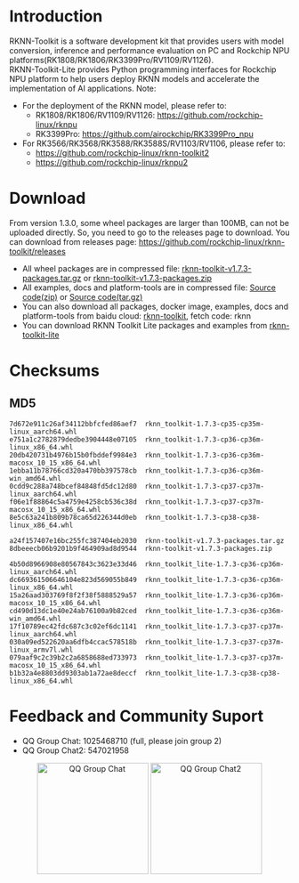 # Introduction
RKNN-Toolkit is a software development kit that provides users with model conversion, inference and performance evaluation on PC and Rockchip NPU platforms(RK1808/RK1806/RK3399Pro/RV1109/RV1126).  
RKNN-Toolkit-Lite provides Python programming interfaces for Rockchip NPU platform to help users deploy RKNN models and accelerate the implementation of AI applications.
Note:
- For the deployment of the RKNN model, please refer to:
  - RK1808/RK1806/RV1109/RV1126: https://github.com/rockchip-linux/rknpu
  - RK3399Pro: https://github.com/airockchip/RK3399Pro_npu
- For RK3566/RK3568/RK3588/RK3588S/RV1103/RV1106, please refer to:
  - https://github.com/rockchip-linux/rknn-toolkit2
  - https://github.com/rockchip-linux/rknpu2
# Download
From version 1.3.0, some wheel packages are larger than 100MB, can not be uploaded directly. So, you need to go to the releases page to download.
You can download from releases page: https://github.com/rockchip-linux/rknn-toolkit/releases
- All wheel packages are in compressed file: [rknn-toolkit-v1.7.3-packages.tar.gz](https://github.com/rockchip-linux/rknn-toolkit/releases/download/v1.7.3/rknn-toolkit-v1.7.3-packages.tar.gz "rknn-toolkit-v1.7.3-packages.tar.gz") or [rknn-toolkit-v1.7.3-packages.zip](https://github.com/rockchip-linux/rknn-toolkit/releases/download/v1.7.3/rknn-toolkit-v1.7.3-packages.zip "rknn-toolkit-v1.7.3-packages.zip ")
- All examples, docs and platform-tools are in compressed file: [Source code(zip)](https://github.com/rockchip-linux/rknn-toolkit/archive/v1.7.3.zip "Source code(zip)") or [Source code(tar.gz)](https://github.com/rockchip-linux/rknn-toolkit/archive/v1.7.3.tar.gz "Source code(tar.gz)")
- You can also download all packages, docker image, examples, docs and platform-tools from baidu cloud: [rknn-toolkit](https://eyun.baidu.com/s/3bqgIr0N "RKNN-Toolkit"), fetch code: rknn
- You can download RKNN Toolkit Lite packages and examples from [rknn-toolkit-lite](rknn-toolkit-lite)
# Checksums
## MD5
```
7d672e911c26af34112bbfcfed86aef7  rknn_toolkit-1.7.3-cp35-cp35m-linux_aarch64.whl
e751a1c2782879dedbe3904448e07105  rknn_toolkit-1.7.3-cp36-cp36m-linux_x86_64.whl
20db420731b4976b15b0fbddef9984e3  rknn_toolkit-1.7.3-cp36-cp36m-macosx_10_15_x86_64.whl
1ebba11b78766cd320a470bb397578cb  rknn_toolkit-1.7.3-cp36-cp36m-win_amd64.whl
0cdd9c288a748bcef84848fd5dc12d80  rknn_toolkit-1.7.3-cp37-cp37m-linux_aarch64.whl
f06e1f88864c5a4759e4258cb536c38d  rknn_toolkit-1.7.3-cp37-cp37m-macosx_10_15_x86_64.whl
8e5c63a241b809b78ca65d226344d0eb  rknn_toolkit-1.7.3-cp38-cp38-linux_x86_64.whl

a24f157407e16bc255fc387404eb2030  rknn-toolkit-v1.7.3-packages.tar.gz
8dbeeecb06b9201b9f464909ad8d9544  rknn-toolkit-v1.7.3-packages.zip

4b50d8966908e80567843c3623e33d46  rknn_toolkit_lite-1.7.3-cp36-cp36m-linux_aarch64.whl
dc669361506646104e823d569055b849  rknn_toolkit_lite-1.7.3-cp36-cp36m-linux_x86_64.whl
15a26aad303769f8f2f38f5888529a57  rknn_toolkit_lite-1.7.3-cp36-cp36m-macosx_10_15_x86_64.whl
cd490d13dc1e40e24ab76100a9b82ced  rknn_toolkit_lite-1.7.3-cp36-cp36m-win_amd64.whl
17f10789ec42fdc687c3c02ef6dc1141  rknn_toolkit_lite-1.7.3-cp37-cp37m-linux_aarch64.whl
030a09ed522620aa6dfb4ccac578518b  rknn_toolkit_lite-1.7.3-cp37-cp37m-linux_armv7l.whl
079aaf9c2c39b2c2a6858688ed733973  rknn_toolkit_lite-1.7.3-cp37-cp37m-macosx_10_15_x86_64.whl
b1b32a4e8803dd9303ab1a72ae8deccf  rknn_toolkit_lite-1.7.3-cp38-cp38-linux_x86_64.whl
```
# Feedback and Community Suport
- QQ Group Chat: 1025468710 (full, please join group 2)
- QQ Group Chat2: 547021958 
<center class="half">
  <img width="200" height="200"  src="https://github.com/rockchip-linux/rknn-toolkit/blob/master/QQGroupQRCode.png" title="QQ Group Chat"/>
  <img width="200" height="200"  src="https://github.com/rockchip-linux/rknn-toolkit/blob/master/QQGroup2QRCode.png" title="QQ Group Chat2"/>
</center>
